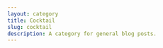 ```yaml
---
layout: category
title: Cocktail 
slug: cocktail
description: A category for general blog posts.
---
```


